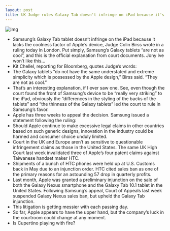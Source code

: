 ```yaml
---
layout: post
title: UK Judge rules Galaxy Tab doesn't infringe on iPad because it's "not as cool"
---
```

![img](http://media.idownloadblog.com/wp-content/uploads/2012/01/samsung-galaxy-tab-101-1.jpeg)
* Samsung’s Galaxy Tab tablet doesn’t infringe on the iPad because it lacks the coolness factor of Apple’s device, Judge Colin Birss wrote in a ruling today in London. Put simply, Samsung’s Galaxy tablets “are not as cool”, and this is the official explanation from court documents. Jony Ive won’t like this…
* Kit Chellel, reporting for Bloomberg, quotes Judge’s words:
* The Galaxy tablets “do not have the same understated and extreme simplicity which is possessed by the Apple design,” Birss said. “They are not as cool.”
* That’s an interesting explanation, if I ever saw one. See, even though the court found the front of Samsung’s device to be “really very striking” to the iPad, obviously the “differences in the styling of the backs of the tablets” and “the thinness of the Galaxy tablets” led the court to rule in Samsung’s favor.
* Apple has three weeks to appeal the decision. Samsung issued a statement following the ruling:
* Should Apple continue to make excessive legal claims in other countries based on such generic designs, innovation in the industry could be harmed and consumer choice unduly limited.
* Court in the UK and Europe aren’t as sensitive to questionable infringement claims as those in the United States. The same UK High Court last week invalidated three of Apple’s four patent claims against Taiwanese handset maker HTC.
* Shipments of a bunch of HTC phones were held up at U.S. Customs back in May due to an injunction order. HTC cited sales ban as one of the primary reasons for an astounding 57 drop in quarterly profits.
* Last month, Apple was granted a preliminary injunction on the sale of both the Galaxy Nexus smartphone and the Galaxy Tab 10.1 tablet in the United States. Following Samsung’s appeal, Court of Appeals last week suspended Galaxy Nexus sales ban, but upheld the Galaxy Tab injunction.
* This litigation is getting messier with each passing day.
* So far, Apple appears to have the upper hand, but the company’s luck in the courtroom could change at any moment.
* Is Cupertino playing with fire?

